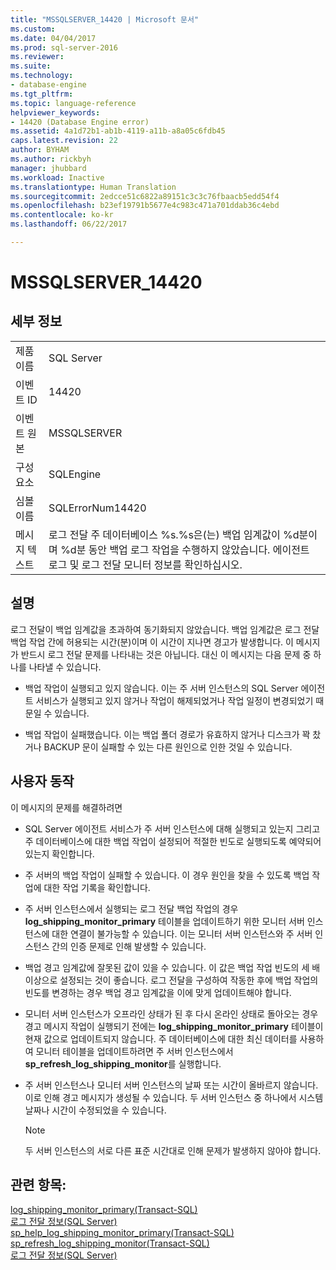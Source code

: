 ```yaml
---
title: "MSSQLSERVER_14420 | Microsoft 문서"
ms.custom: 
ms.date: 04/04/2017
ms.prod: sql-server-2016
ms.reviewer: 
ms.suite: 
ms.technology:
- database-engine
ms.tgt_pltfrm: 
ms.topic: language-reference
helpviewer_keywords:
- 14420 (Database Engine error)
ms.assetid: 4a1d72b1-ab1b-4119-a11b-a8a05c6fdb45
caps.latest.revision: 22
author: BYHAM
ms.author: rickbyh
manager: jhubbard
ms.workload: Inactive
ms.translationtype: Human Translation
ms.sourcegitcommit: 2edcce51c6822a89151c3c3c76fbaacb5edd54f4
ms.openlocfilehash: b23ef19791b5677e4c983c471a701ddab36c4ebd
ms.contentlocale: ko-kr
ms.lasthandoff: 06/22/2017

---
```

# <a name="mssqlserver14420"></a>MSSQLSERVER_14420
  
## <a name="details"></a>세부 정보  
  
|||  
|-|-|  
|제품 이름|SQL Server|  
|이벤트 ID|14420|  
|이벤트 원본|MSSQLSERVER|  
|구성 요소|SQLEngine|  
|심볼 이름|SQLErrorNum14420|  
|메시지 텍스트|로그 전달 주 데이터베이스 %s.%s은(는) 백업 임계값이 %d분이며 %d분 동안 백업 로그 작업을 수행하지 않았습니다. 에이전트 로그 및 로그 전달 모니터 정보를 확인하십시오.|  
  
## <a name="explanation"></a>설명  
로그 전달이 백업 임계값을 초과하여 동기화되지 않았습니다. 백업 임계값은 로그 전달 백업 작업 간에 허용되는 시간(분)이며 이 시간이 지나면 경고가 발생합니다. 이 메시지가 반드시 로그 전달 문제를 나타내는 것은 아닙니다. 대신 이 메시지는 다음 문제 중 하나를 나타낼 수 있습니다.  
  
-   백업 작업이 실행되고 있지 않습니다. 이는 주 서버 인스턴스의 SQL Server 에이전트 서비스가 실행되고 있지 않거나 작업이 해제되었거나 작업 일정이 변경되었기 때문일 수 있습니다.  
  
-   백업 작업이 실패했습니다. 이는 백업 폴더 경로가 유효하지 않거나 디스크가 꽉 찼거나 BACKUP 문이 실패할 수 있는 다른 원인으로 인한 것일 수 있습니다.  
  
## <a name="user-action"></a>사용자 동작  
이 메시지의 문제를 해결하려면  
  
-   SQL Server 에이전트 서비스가 주 서버 인스턴스에 대해 실행되고 있는지 그리고 주 데이터베이스에 대한 백업 작업이 설정되어 적절한 빈도로 실행되도록 예약되어 있는지 확인합니다.  
  
-   주 서버의 백업 작업이 실패할 수 있습니다. 이 경우 원인을 찾을 수 있도록 백업 작업에 대한 작업 기록을 확인합니다.  
  
-   주 서버 인스턴스에서 실행되는 로그 전달 백업 작업의 경우 **log_shipping_monitor_primary** 테이블을 업데이트하기 위한 모니터 서버 인스턴스에 대한 연결이 불가능할 수 있습니다. 이는 모니터 서버 인스턴스와 주 서버 인스턴스 간의 인증 문제로 인해 발생할 수 있습니다.  
  
-   백업 경고 임계값에 잘못된 값이 있을 수 있습니다. 이 값은 백업 작업 빈도의 세 배 이상으로 설정되는 것이 좋습니다. 로그 전달을 구성하여 작동한 후에 백업 작업의 빈도를 변경하는 경우 백업 경고 임계값을 이에 맞게 업데이트해야 합니다.  
  
-   모니터 서버 인스턴스가 오프라인 상태가 된 후 다시 온라인 상태로 돌아오는 경우 경고 메시지 작업이 실행되기 전에는 **log_shipping_monitor_primary** 테이블이 현재 값으로 업데이트되지 않습니다. 주 데이터베이스에 대한 최신 데이터를 사용하여 모니터 테이블을 업데이트하려면 주 서버 인스턴스에서 **sp_refresh_log_shipping_monitor**를 실행합니다.  
  
-   주 서버 인스턴스나 모니터 서버 인스턴스의 날짜 또는 시간이 올바르지 않습니다. 이로 인해 경고 메시지가 생성될 수 있습니다. 두 서버 인스턴스 중 하나에서 시스템 날짜나 시간이 수정되었을 수 있습니다.  
  
    > [!NOTE]  
    > 두 서버 인스턴스의 서로 다른 표준 시간대로 인해 문제가 발생하지 않아야 합니다.  
  
## <a name="see-also"></a>관련 항목:  
[log_shipping_monitor_primary&#40;Transact-SQL&#41;](~/relational-databases/system-tables/log-shipping-monitor-primary-transact-sql.md)  
[로그 전달 정보&#40;SQL Server&#41;](~/database-engine/log-shipping/about-log-shipping-sql-server.md)  
[sp_help_log_shipping_monitor_primary&#40;Transact-SQL&#41;](~/relational-databases/system-stored-procedures/sp-help-log-shipping-monitor-primary-transact-sql.md)  
[sp_refresh_log_shipping_monitor&#40;Transact-SQL&#41;](~/relational-databases/system-stored-procedures/sp-help-log-shipping-monitor-transact-sql.md)  
[로그 전달 정보&#40;SQL Server&#41;](~/database-engine/log-shipping/about-log-shipping-sql-server.md)  
  

